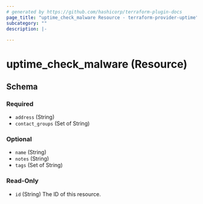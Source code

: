 ```yaml
---
# generated by https://github.com/hashicorp/terraform-plugin-docs
page_title: "uptime_check_malware Resource - terraform-provider-uptime"
subcategory: ""
description: |-
  
---
```


# uptime_check_malware (Resource)





<!-- schema generated by tfplugindocs -->
## Schema

### Required

- `address` (String)
- `contact_groups` (Set of String)

### Optional

- `name` (String)
- `notes` (String)
- `tags` (Set of String)

### Read-Only

- `id` (String) The ID of this resource.


